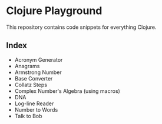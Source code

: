 # Clojure Playground
This repository contains code snippets for everything Clojure.

## Index
  - Acronym Generator
  - Anagrams
  - Armstrong Number
  - Base Converter
  - Collatz Steps
  - Complex Number's Algebra (using macros)
  - DNA
  - Log-line Reader
  - Number to Words
  - Talk to Bob
